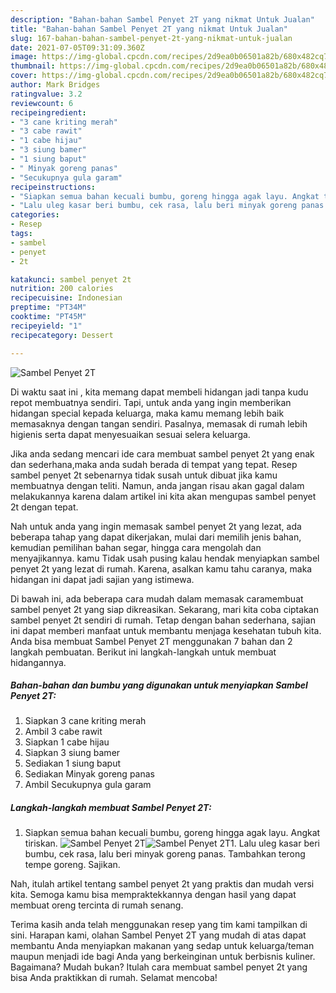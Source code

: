 ```yaml
---
description: "Bahan-bahan Sambel Penyet 2T yang nikmat Untuk Jualan"
title: "Bahan-bahan Sambel Penyet 2T yang nikmat Untuk Jualan"
slug: 167-bahan-bahan-sambel-penyet-2t-yang-nikmat-untuk-jualan
date: 2021-07-05T09:31:09.360Z
image: https://img-global.cpcdn.com/recipes/2d9ea0b06501a82b/680x482cq70/sambel-penyet-2t-foto-resep-utama.jpg
thumbnail: https://img-global.cpcdn.com/recipes/2d9ea0b06501a82b/680x482cq70/sambel-penyet-2t-foto-resep-utama.jpg
cover: https://img-global.cpcdn.com/recipes/2d9ea0b06501a82b/680x482cq70/sambel-penyet-2t-foto-resep-utama.jpg
author: Mark Bridges
ratingvalue: 3.2
reviewcount: 6
recipeingredient:
- "3 cane kriting merah"
- "3 cabe rawit"
- "1 cabe hijau"
- "3 siung bamer"
- "1 siung baput"
- " Minyak goreng panas"
- "Secukupnya gula garam"
recipeinstructions:
- "Siapkan semua bahan kecuali bumbu, goreng hingga agak layu. Angkat tiriskan."
- "Lalu uleg kasar beri bumbu, cek rasa, lalu beri minyak goreng panas. Tambahkan terong tempe goreng. Sajikan."
categories:
- Resep
tags:
- sambel
- penyet
- 2t

katakunci: sambel penyet 2t 
nutrition: 200 calories
recipecuisine: Indonesian
preptime: "PT34M"
cooktime: "PT45M"
recipeyield: "1"
recipecategory: Dessert

---
```



![Sambel Penyet 2T](https://img-global.cpcdn.com/recipes/2d9ea0b06501a82b/680x482cq70/sambel-penyet-2t-foto-resep-utama.jpg)

Di waktu  saat ini , kita memang dapat membeli hidangan jadi tanpa kudu repot membuatnya sendiri. Tapi, untuk anda yang ingin memberikan hidangan special kepada keluarga, maka kamu memang lebih baik memasaknya dengan tangan sendiri. Pasalnya, memasak di rumah lebih higienis serta dapat menyesuaikan sesuai selera keluarga.

Jika anda sedang mencari ide cara membuat sambel penyet 2t yang enak dan sederhana,maka anda sudah berada di tempat yang tepat. Resep sambel penyet 2t  sebenarnya tidak susah untuk dibuat jika kamu membuatnya dengan teliti. Namun, anda jangan risau akan gagal dalam melakukannya 
karena dalam artikel ini kita akan mengupas sambel penyet 2t dengan tepat.  



Nah untuk anda yang ingin memasak sambel penyet 2t yang lezat, ada beberapa tahap yang dapat dikerjakan, mulai dari memilih jenis bahan, kemudian pemilihan bahan segar, hingga cara mengolah dan menyajikannya. kamu Tidak usah pusing kalau hendak menyiapkan sambel penyet 2t yang lezat di rumah. Karena, asalkan kamu  tahu caranya, maka hidangan ini dapat jadi sajian yang istimewa.

Di bawah ini, ada beberapa cara mudah dalam memasak caramembuat sambel penyet 2t yang siap dikreasikan. Sekarang, mari kita coba ciptakan sambel penyet 2t sendiri di rumah. Tetap dengan bahan sederhana, sajian ini dapat memberi manfaat untuk membantu menjaga kesehatan tubuh kita. Anda bisa membuat Sambel Penyet 2T menggunakan 7 bahan dan 2 langkah pembuatan. Berikut ini langkah-langkah untuk membuat hidangannya.

<!--inarticleads1-->

##### Bahan-bahan dan bumbu yang digunakan untuk menyiapkan Sambel Penyet 2T:

1. Siapkan 3 cane kriting merah
1. Ambil 3 cabe rawit
1. Siapkan 1 cabe hijau
1. Siapkan 3 siung bamer
1. Sediakan 1 siung baput
1. Sediakan  Minyak goreng panas
1. Ambil Secukupnya gula garam




<!--inarticleads2-->

##### Langkah-langkah membuat Sambel Penyet 2T:

1. Siapkan semua bahan kecuali bumbu, goreng hingga agak layu. Angkat tiriskan.
<img src="https://img-global.cpcdn.com/steps/ef1e62877d592bff/160x128cq70/sambel-penyet-2t-langkah-memasak-1-foto.jpg" alt="Sambel Penyet 2T"><img src="https://img-global.cpcdn.com/steps/6049805829dc5abb/160x128cq70/sambel-penyet-2t-langkah-memasak-1-foto.jpg" alt="Sambel Penyet 2T">1. Lalu uleg kasar beri bumbu, cek rasa, lalu beri minyak goreng panas. Tambahkan terong tempe goreng. Sajikan.




Nah, itulah artikel tentang  sambel penyet 2t  yang praktis dan mudah versi kita. Semoga kamu bisa mempraktekkannya dengan hasil yang dapat membuat oreng tercinta di rumah senang. 

Terima kasih anda telah menggunakan resep yang tim kami tampilkan di sini. Harapan kami, olahan  Sambel Penyet 2T yang mudah di atas dapat membantu Anda menyiapkan makanan yang sedap untuk keluarga/teman maupun menjadi ide bagi Anda yang berkeinginan untuk berbisnis kuliner. Bagaimana? Mudah bukan? Itulah cara membuat sambel penyet 2t yang bisa Anda praktikkan di rumah. Selamat mencoba!

